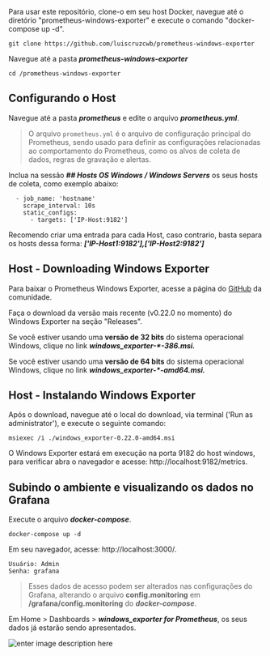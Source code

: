 Para usar este repositório, clone-o em seu host Docker, navegue até o diretório "prometheus-windows-exporter" e execute o comando "docker-compose up -d".

```
git clone https://github.com/luiscruzcwb/prometheus-windows-exporter
```
Navegue até a pasta _**prometheus-windows-exporter**_
```
cd /prometheus-windows-exporter
```

## Configurando o Host

Navegue até a pasta _**prometheus**_ e edite o arquivo _**prometheus.yml**_.

> O arquivo `prometheus.yml` é o arquivo de configuração principal do
> Prometheus, sendo usado para definir as configurações relacionadas ao
> comportamento do Prometheus, como os alvos de coleta de dados, regras
> de gravação e alertas.

Inclua na sessão ***## Hosts OS Windows / Windows Servers*** os seus hosts de coleta, como exemplo abaixo: 

      - job_name: 'hostname'
        scrape_interval: 10s
        static_configs:
          - targets: ['IP-Host:9182']
          
Recomendo criar uma entrada para cada Host, caso contrario, basta separa os hosts dessa forma: ***['IP-Host1:9182'],['IP-Host2:9182']***


## Host - Downloading Windows Exporter
Para baixar o Prometheus Windows Exporter, acesse a página do [GitHub](https://github.com/prometheus-community/windows_exporter) da comunidade.

Faça o download da versão mais recente (v0.22.0 no momento) do Windows Exporter na seção "Releases".

Se você estiver usando uma **versão de 32 bits** do sistema operacional Windows, clique no link **_windows_exporter-*-386.msi._**

Se você estiver usando uma **versão de 64 bits** do sistema operacional Windows, clique no link **_windows_exporter-*-amd64.msi._**

## Host - Instalando Windows Exporter

Após o download, navegue até o local do download,  via terminal ('Run as administrator'), e execute o seguinte comando:
```
msiexec /i ./windows_exporter-0.22.0-amd64.msi
```
O Windows Exporter estará em execução na porta 9182 do host windows, para verificar abra o navegador e acesse: http://localhost:9182/metrics. 

## Subindo o ambiente e visualizando os dados no Grafana

Execute o arquivo **_docker-compose_**.
```
docker-compose up -d
```
Em seu navegador, acesse: http://localhost:3000/.

    Usuário: Admin
    Senha: grafana 
    
> Esses dados de acesso podem ser alterados nas configurações do Grafana, alterando o arquivo **config.monitoring** em **/grafana/config.monitoring**  do ***docker-compose***. 

Em Home > Dashboards > ***windows_exporter for Prometheus***, os seus dados já estarão sendo apresentados. 

![enter image description here](https://dev-to-uploads.s3.amazonaws.com/uploads/articles/4st2bjk9un7peji4dd0o.png)
<!--stackedit_data:
eyJoaXN0b3J5IjpbLTkwNTYyNzU5MywxMTA2MDQzNTUxLC0xOD
A1NTI1NDg4LDMzNjIwMjk4MiwtMTE4OTgyOTMwMSwxNjYyMjE4
NDQzLDE1OTQ5NDEzOTMsLTIxMDMxMjc3MzgsNDIzOTI5Mjc5LC
01NzY1OTUxNiwxMTM0NDQyMjM3LDEyNzkxMDI0NjJdfQ==
-->